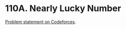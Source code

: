 # 110A. Nearly Lucky Number

[Problem statement on Codeforces](https://codeforces.com/problemset/problem/110/A?locale=en).